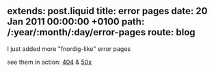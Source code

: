extends: post.liquid
title: error pages
date: 20 Jan 2011 00:00:00 +0100
path: /:year/:month/:day/error-pages
route: blog
---

I just added more "fnordig-like" error pages

see them in action: [404](http://fnordig.de/404.html) & [50x](http://fnordig.de/50x.html)
